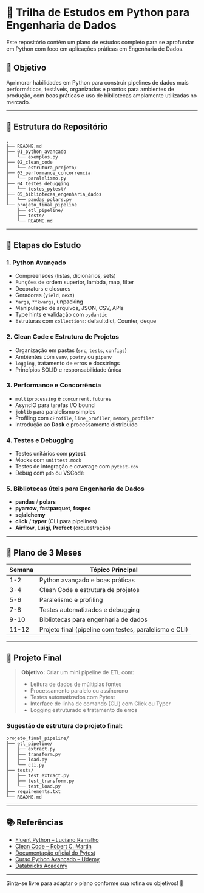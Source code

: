 # 🐍 Trilha de Estudos em Python para Engenharia de Dados

Este repositório contém um plano de estudos completo para se aprofundar em Python com foco em aplicações práticas em Engenharia de Dados.

## 🎯 Objetivo

Aprimorar habilidades em Python para construir pipelines de dados mais performáticos, testáveis, organizados e prontos para ambientes de produção, com boas práticas e uso de bibliotecas amplamente utilizadas no mercado.

---

## 📂 Estrutura do Repositório

```
.
├── README.md
├── 01_python_avancado
│   └── exemplos.py
├── 02_clean_code
│   └── estrutura_projeto/
├── 03_performance_concorrencia
│   └── paralelismo.py
├── 04_testes_debugging
│   └── testes_pytest/
├── 05_bibliotecas_engenharia_dados
│   └── pandas_polars.py
└── projeto_final_pipeline
    ├── etl_pipeline/
    ├── tests/
    └── README.md
```

---

## 📌 Etapas do Estudo

### 1. Python Avançado

- Compreensões (listas, dicionários, sets)
- Funções de ordem superior, lambda, map, filter
- Decorators e closures
- Geradores (`yield`, `next`)
- `*args`, `**kwargs`, unpacking
- Manipulação de arquivos, JSON, CSV, APIs
- Type hints e validação com `pydantic`
- Estruturas com `collections`: defaultdict, Counter, deque

### 2. Clean Code e Estrutura de Projetos

- Organização em pastas (`src`, `tests`, `configs`)
- Ambientes com `venv`, `poetry` ou `pipenv`
- `logging`, tratamento de erros e docstrings
- Princípios SOLID e responsabilidade única

### 3. Performance e Concorrência

- `multiprocessing` e `concurrent.futures`
- AsyncIO para tarefas I/O bound
- `joblib` para paralelismo simples
- Profiling com `cProfile`, `line_profiler`, `memory_profiler`
- Introdução ao **Dask** e processamento distribuído

### 4. Testes e Debugging

- Testes unitários com **pytest**
- Mocks com `unittest.mock`
- Testes de integração e coverage com `pytest-cov`
- Debug com `pdb` ou VSCode

### 5. Bibliotecas úteis para Engenharia de Dados

- **pandas** / **polars**
- **pyarrow**, **fastparquet**, **fsspec**
- **sqlalchemy**
- **click** / **typer** (CLI para pipelines)
- **Airflow**, **Luigi**, **Prefect** (orquestração)

---

## 📅 Plano de 3 Meses

| Semana | Tópico Principal |
|--------|------------------|
| 1-2 | Python avançado e boas práticas |
| 3-4 | Clean Code e estrutura de projetos |
| 5-6 | Paralelismo e profiling |
| 7-8 | Testes automatizados e debugging |
| 9-10 | Bibliotecas para engenharia de dados |
| 11-12 | Projeto final (pipeline com testes, paralelismo e CLI) |

---

## 🧪 Projeto Final

> **Objetivo:** Criar um mini pipeline de ETL com:
> - Leitura de dados de múltiplas fontes
> - Processamento paralelo ou assíncrono
> - Testes automatizados com Pytest
> - Interface de linha de comando (CLI) com Click ou Typer
> - Logging estruturado e tratamento de erros

### Sugestão de estrutura do projeto final:

```
projeto_final_pipeline/
├── etl_pipeline/
│   ├── extract.py
│   ├── transform.py
│   ├── load.py
│   └── cli.py
├── tests/
│   ├── test_extract.py
│   ├── test_transform.py
│   └── test_load.py
├── requirements.txt
└── README.md
```

---

## 📚 Referências

- [Fluent Python – Luciano Ramalho](https://www.oreilly.com/library/view/fluent-python/9781491946237/)
- [Clean Code – Robert C. Martin](https://www.goodreads.com/book/show/3735293-clean-code)
- [Documentação oficial do Pytest](https://docs.pytest.org/en/latest/)
- [Curso Python Avançado – Udemy](https://www.udemy.com/course/python-advanced/)
- [Databricks Academy](https://academy.databricks.com/)

---

Sinta-se livre para adaptar o plano conforme sua rotina ou objetivos! 🚀
